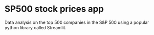 # SP500 stock prices app
Data analysis on the top 500 companies in the S&amp;P 500 using a popular python library called Streamlit.
